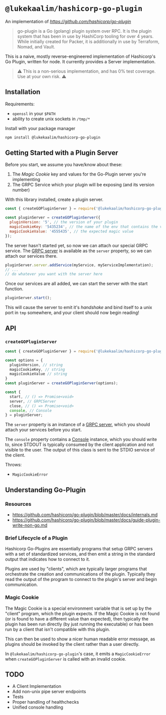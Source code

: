 # `@lukekaalim/hashicorp-go-plugin`
An implementation of _https://github.com/hashicorp/go-plugin_

> go-plugin is a Go (golang) plugin system over RPC. It is the plugin system that has been in use by HashiCorp tooling for over 4 years. While initially created for Packer, it is additionally in use by Terraform, Nomad, and Vault.

This is a naive, mostly reverse-engineered implementation of Hashicorp's Go Plugin, written for node. It currently provides a Server implementation.

> ⚠️ This is a non-serious implementation, and has 0% test coverage. Use at your own risk. ⚠️

## Installation
Requirements:
 - `openssl` in your `$PATH`
 - ability to create unix sockets in `/tmp/*`

Install with your package manager

```bash
npm install @lukekaalim/hashicorp-go-plugin
```

## Getting Started with a __Plugin Server__
Before you start, we assume you have/know about these:
  1. The *Magic Cookie* key and values for the Go-Plugin server you're implementing
  2. The GRPC Service which your plugin will be exposing (and its version number)

With this library installed, create a plugin server.
```js
const { createGOPluginServer } = require('@lukekaalim/hashicorp-go-plugin');

const pluginServer = createGOPluginServer({
  pluginVersion: '5', // the version of your plugin
  magicCookieKey: '5435234', // the name of the env that contains the value
  magicCookieValue: '4555435', // the expected magic value
});
```

The server hasn't started yet, so now we can attach our special GRPC service. The [GRPC server](https://grpc.github.io/grpc/node/grpc.Server.html) is available as the `server` property, so we can attach our services there.

```js
pluginServer.server.addService(myService, myServiceImplementation);
// ...
// do whatever you want with the server here
```

Once our services are all added, we can start the server with the start function.
```js
pluginServer.start();
```
This will cause the server to emit it's *handshake* and bind itself to a unix port in `tmp` somewhere, and your client should now begin reading!

## API
### `createGOPluginServer`
```js
const { createGOPluginServer } = require('@lukekaalim/hashicorp-go-plugin');

const options = {
  pluginVersion, // string
  magicCookieKey, // string
  magicCookieValue // string
}
const pluginServer = createGOPluginServer(options);

const {
  start, // () => Promise<void>
  server, // GRPCServer
  close, // () => Promise<void>
  console, // Console
} = pluginServer;
```
The `server` property is an instance of a [GRPC server](https://grpc.github.io/grpc/node/grpc.Server.html), which you should attach your services before you start.

The `console` property contains a [Console](https://nodejs.org/api/console.html#console_class_console) instance, which you should write to, since STDOUT is typically consumed by the client application and not visible to the user. The output of this class is sent to the STDIO service of the client.

Throws:
 - `MagicCookieError`

## Understanding Go-Plugin
### Resources
  - https://github.com/hashicorp/go-plugin/blob/master/docs/internals.md
  - https://github.com/hashicorp/go-plugin/blob/master/docs/guide-plugin-write-non-go.md

### Brief Lifecycle of a Plugin
Hashicorp Go-Plugins are essentially programs that setup GRPC servers with a set of standardized services, and then emit a string in the standard output that indicates how to connect to it.

Plugins are used by "clients", which are typically larger programs that orchestrate the creation and communications of the plugin. Typically they read the output of the program to connect to the plugin's server and begin communication.

### Magic Cookie
The Magic Cookie is a special environment variable that is set up by the "client" program, which the plugin expects. If the Magic Cookie is not found (or is found to have a different value than expected), then typically the plugin has been run directly (by just running the executable) or has been run by a client that isn't compatible with this plugin.

This can then be used to show a nicer human readable error message, as plugins should be invoked by the client rather than a user directly.

In `@lukekaalim/hashicorp-go-plugin`'s case, it emits a `MagicCookieError` when `createGOPluginServer` is called with an invalid cookie.

## TODO
- A Client Implementation
- Add non-unix pipe server endpoints
- Tests
- Proper handling of healthchecks
- Unified console handling 